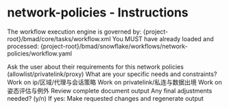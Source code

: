# network-policies - Instructions

<critical>The workflow execution engine is governed by: {project-root}/bmad/core/tasks/workflow.xml</critical>
<critical>You MUST have already loaded and processed: {project-root}/bmad/snowflake/workflows/network-policies/workflow.yaml</critical>

<workflow>

<step n="1" goal="Understand Requirements">
<action>Ask the user about their requirements for this network policies (allowlist/privatelink/proxy)</action>
<ask>What are your specific needs and constraints?</ask>
</step>

<step n="2" goal="IP/区域/代理与会话策略">
<action>Work on ip/区域/代理与会话策略</action>
<template-output section="policies"/>
</step>

<step n="3" goal="PrivateLink/私连与数据出境">
<action>Work on privatelink/私连与数据出境</action>
<template-output section="privatelink"/>
</step>

<step n="4" goal="姿态评估与例外">
<action>Work on 姿态评估与例外</action>
<template-output section="posture"/>
</step>

<step n="5" goal="Review and Finalize">
<action>Review complete document output</action>
<ask>Any final adjustments needed? (y/n)</ask>
<check>If yes:</check>
  <action>Make requested changes and regenerate output</action>
</step>

</workflow>
